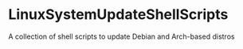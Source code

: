 # LinuxSystemUpdateShellScripts
A collection of shell scripts to update Debian and Arch-based distros
